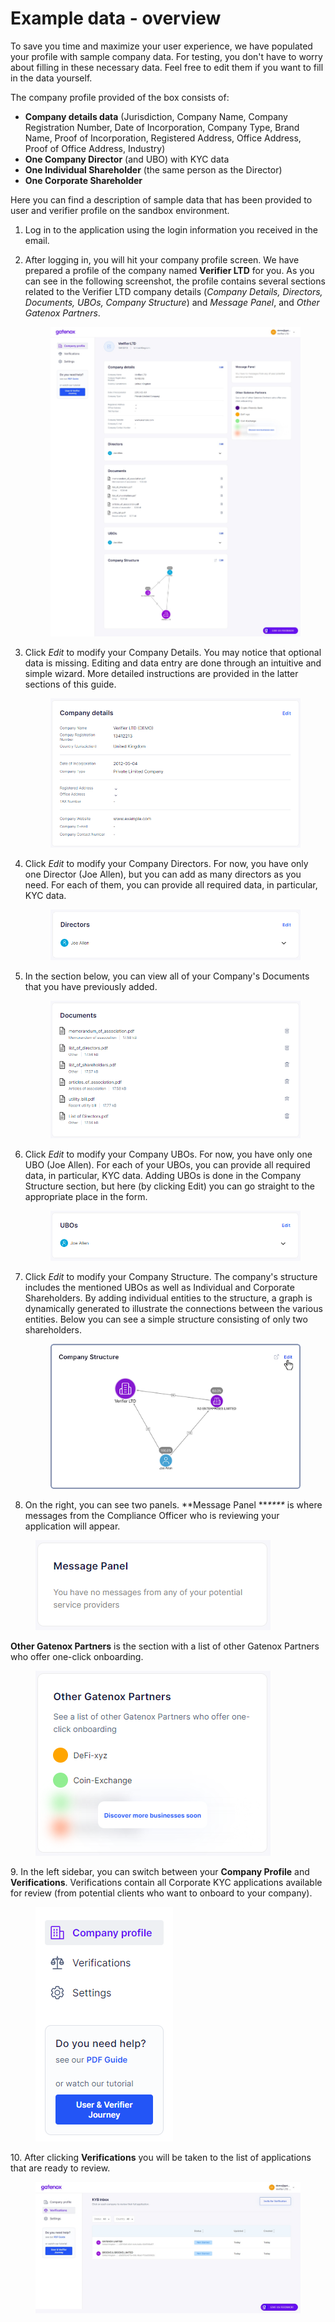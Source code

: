 # Example data - overview

To save you time and maximize your user experience, we have populated your profile with sample company data. For testing, you don't have to worry about filling in these necessary data. Feel free to edit them if you want to fill in the data yourself.

The company profile provided of the box consists of:

* **Company details data** (Jurisdiction, Company Name, Company Registration Number, Date of Incorporation, Company Type, Brand Name, Proof of Incorporation, Registered Address, Office Address, Proof of Office Address, Industry)
* **One Company Director** (and UBO) with KYC data
* **One Individual Shareholder** (the same person as the Director)
* **One Corporate Shareholder**

Here you can find a description of sample data that has been provided to user and verifier profile on the sandbox environment.

1. Log in to the application using the login information you received in the email.
2.  After logging in, you will hit your company profile screen. We have prepared a profile of the company named **Verifier LTD** for you. As you can see in the following screenshot, the profile contains several sections related to the Verifier LTD company details (_Company Details, Directors, Documents, UBOs, Company Structure_) and _Message Panel_, and _Other Gatenox Partners_.

    <figure><img src="../docs/Images/profile.png" alt=""><figcaption></figcaption></figure>
3.  Click _Edit_ to modify your Company Details. You may notice that optional data is missing. Editing and data entry are done through an intuitive and simple wizard. More detailed instructions are provided in the latter sections of this guide.

    <figure><img src="../docs/Images/company_detials.png" alt=""><figcaption></figcaption></figure>
4.  Click _Edit_ to modify your Company Directors. For now, you have only one Director (Joe Allen), but you can add as many directors as you need. For each of them, you can provide all required data, in particular, KYC data.

    <figure><img src="../docs/Images/directors.png" alt=""><figcaption></figcaption></figure>
5.  In the section below, you can view all of your Company's Documents that you have previously added.

    <figure><img src="../docs/Images/documents.png" alt=""><figcaption></figcaption></figure>
6.  Click _Edit_ to modify your Company UBOs. For now, you have only one UBO (Joe Allen). For each of your UBOs, you can provide all required data, in particular, KYC data. Adding UBOs is done in the Company Structure section, but here (by clicking Edit) you can go straight to the appropriate place in the form.

    <figure><img src="../docs/Images/UBOs.png" alt=""><figcaption></figcaption></figure>
7.  Click _Edit_ to modify your Company Structure. The company's structure includes the mentioned UBOs as well as Individual and Corporate Shareholders. By adding individual entities to the structure, a graph is dynamically generated to illustrate the connections between the various entities. Below you can see a simple structure consisting of only two shareholders.

    <figure><img src="../docs/Images/company_structure.png" alt=""><figcaption></figcaption></figure>
8. On the right, you can see two panels. \*\*Message Panel \*\*_\*\*\*\*_ is where messages from the Compliance Officer who is reviewing your application will appear.

<figure><img src="../docs/Images/message_panel.png" alt=""><figcaption></figcaption></figure>

**Other Gatenox Partners** is the section with a list of other Gatenox Partners who offer one-click onboarding.

<figure><img src="../docs/Images/meet_our_partners.png" alt=""><figcaption></figcaption></figure>

9\. In the left sidebar, you can switch between your **Company Profile** and **Verifications**. Verifications contain all Corporate KYC applications available for review (from potential clients who want to onboard to your company).

<figure><img src="../docs/Images/menu.png" alt=""><figcaption></figcaption></figure>

10\. After clicking **Verifications** you will be taken to the list of applications that are ready to review.

<figure><img src="../docs/Images/verifications.png" alt=""><figcaption></figcaption></figure>
